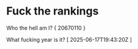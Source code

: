 # Fuck the rankings

Who the hell am I?
{ 20670110 }

What fucking year is it?
[ 2025-06-17T19:43:20Z ]
